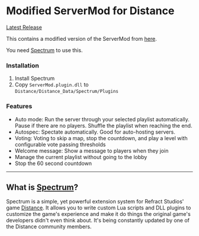 
# Modified ServerMod for Distance
[Latest Release](https://github.com/Corecii/Spectrum/releases)

This contains a modified version of the ServerMod from [here](https://github.com/larnin/Spectrum).

You need [Spectrum](https://github.com/Ciastex/Spectrum) to use this.

### Installation
1. Install Spectrum
2. Copy `ServerMod.plugin.dll` to `Distance/Distance_Data/Spectrum/Plugins`

### Features
* Auto mode: Run the server through your selected playlist automatically. Pause
if there are no players. Shuffle the playlist when reaching the end.
* Autospec: Spectate automatically. Good for auto-hosting servers.
* Voting: Voting to skip a map, stop the countdown, and play a level with
configurable vote passing thresholds
* Welcome message: Show a message to players when they join
* Manage the current playlist without going to the lobby
* Stop the 60 second countdown

---

## What is [Spectrum](https://github.com/Ciastex/Spectrum)?
Spectrum is a simple, yet powerful extension system for Refract Studios' game
[Distance](http://survivethedistance.com/).
It allows you to write custom Lua scripts and DLL plugins to customize the
game's experience and make it do things the original game's developers didn't
even think about. It's being constantly updated by one of the Distance community
members.
